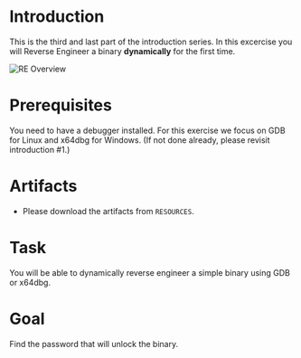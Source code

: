 # Introduction
This is the third and last part of the introduction series. In this excercise you will Reverse Engineer a binary **dynamically** for the first time.

![RE Overview](../../images/Overview.png)

# Prerequisites
You need to have a debugger installed. For this exercise we focus on GDB for Linux and x64dbg for Windows.
(If not done already, please revisit introduction #1.)

# Artifacts
* Please download the artifacts from `RESOURCES`. 

# Task
You will be able to dynamically reverse engineer a simple binary using GDB or x64dbg.

# Goal
Find the password that will unlock the binary. 
